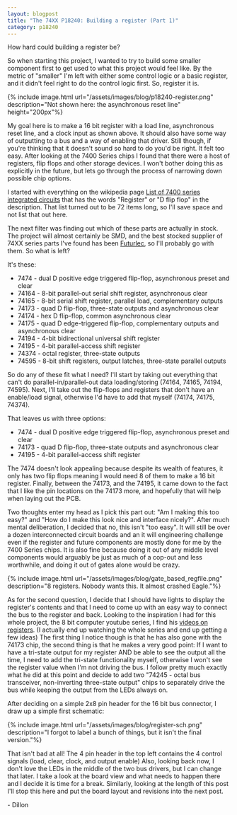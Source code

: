 ```yaml
---
layout: blogpost
title: "The 74XX P18240: Building a register (Part 1)"
category: p18240
---
```


How hard could building a register be?

So when starting this project, I wanted to try to build some smaller component first to get used to what this project would feel like. By the metric of "smaller" I'm left with either some control logic or a basic register, and it didn't feel right to do the control logic first. So, register it is.

{% include image.html url="/assets/images/blog/p18240-register.png"
description="Not shown here: the asynchronous reset line" height="200px"%}

My goal here is to make a 16 bit register with a load line, asynchronous reset line, and a clock input as shown above. It should also have some way of outputting to a bus and a way of enabling that driver. Still though, if you're thinking that it doesn't sound so hard to do you'd be right. It felt too easy. After looking at the 7400 Series chips I found that there were a host of registers, flip flops and other storage devices. I won't bother doing this as explicitly in the future, but lets go through the process of narrowing down possible chip options.

I started with everything on the wikipedia page
[List of 7400 series integrated circuits](https://en.wikipedia.org/wiki/List_of_7400_series_integrated_circuits) that has the words "Register" or "D flip flop" in the description. That list turned out to be 72 items long, so I'll save space and not list that out here.

The next filter was finding out which of these parts are actually in stock. The project will almost certainly be SMD, and the best stocked supplier of 74XX series parts I've found has been [Futurlec](http://www.futurlec.com/IC74LS00Series.shtml), so I'll probably go with them. So what is left?

It's these:
- 7474 - dual D positive edge triggered flip-flop, asynchronous preset and clear
- 74164 - 8-bit parallel-out serial shift register, asynchronous clear
- 74165 - 8-bit serial shift register, parallel load, complementary outputs
- 74173 - quad D flip-flop, three-state outputs and asynchronous clear
- 74174 - hex D flip-flop, common asynchronous clear
- 74175 - quad D edge-triggered flip-flop, complementary outputs and asynchronous clear
- 74194 - 4-bit bidirectional universal shift register
- 74195 - 4-bit parallel-access shift register
- 74374 - octal register, three-state outputs
- 74595 - 8-bit shift registers, output latches, three-state parallel outputs

So do any of these fit what I need? I'll start by taking out everything that can't do parallel-in/parallel-out data loading/storing (74164, 74165, 74194, 74595). Next, I'll take out the flip-flops and registers that don't have an enable/load signal, otherwise I'd have to add that myself (74174, 74175, 74374).

That leaves us with three options:
- 7474 - dual D positive edge triggered flip-flop, asynchronous preset and clear
- 74173 - quad D flip-flop, three-state outputs and asynchronous clear
- 74195 - 4-bit parallel-access shift register

The 7474 doesn't look appealing because despite its wealth of features, it only has two flip flops meaning I would need 8 of them to make a 16 bit register. Finally, between the 74173, and the 74195, it came down to the fact that I like the pin locations on the 74173 more, and hopefully that will help when laying out the PCB.

Two thoughts enter my head as I pick this part out: "Am I making this too easy?" and "How do I make this look nice and interface nicely?". After much mental deliberation, I decided that no, this isn't "too easy". It will still be over a dozen interconnected circuit boards and an it will engineering challenge even if the register and future components are mostly done for me by the 7400 Series chips. It is also fine because doing it out of any middle level components would arguably be just as much of a cop-out and less worthwhile, and doing it out of gates alone would be crazy.

{% include image.html url="/assets/images/blog/gate_based_regfile.png"
description="8 registers. Nobody wants this. It almost crashed Eagle."%}

As for the second question, I decide that I should have lights to display the register's contents and that I need to come up with an easy way to connect the bus to the register and back. Looking to the inspiration I had for this whole project, the 8 bit computer youtube series, I find his [videos on registers](https://www.youtube.com/watch?v=CiMaWbz_6E8&list=PLowKtXNTBypGqImE405J2565dvjafglHU&index=12). (I actually end up watching the whole series and end up getting a few ideas) The first thing I notice though is that he has also gone with the 74173 chip, the second thing is that he makes a very good point: If I want to have a tri-state output for my register AND be able to see the output all the time, I need to add the tri-state functionality myself, otherwise I won't see the register value when I'm not driving the bus. I follow pretty much exactly what he did at this point and decide to add two "74245 - octal bus transceiver, non-inverting three-state output" chips to separately drive the bus while keeping the output from the LEDs always on. 

After deciding on a simple 2x8 pin header for the 16 bit bus connector, I draw up a simple first schematic:

{% include image.html url="/assets/images/blog/register-sch.png"
description="I forgot to label a bunch of things, but it isn't the final version."%}

That isn't bad at all! The 4 pin header in the top left contains the 4 control signals (load, clear, clock, and output enable) Also, looking back now, I don't love the LEDs in the middle of the two bus drivers, but I can change that later. I take a look at the board view and what needs to happen there and I decide it is time for a break. Similarly, looking at the length of this post I'll stop this here and put the board layout and revisions into the next post. 

\- Dillon